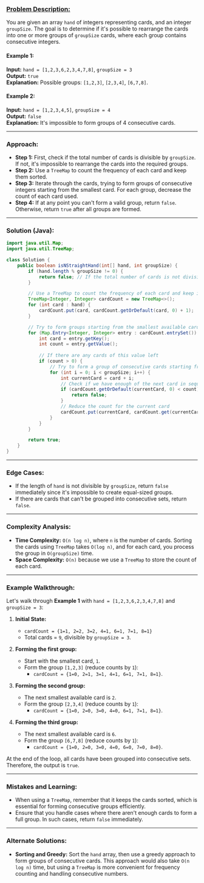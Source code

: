 
### [**Problem Description:**](https://leetcode.com/problems/hand-of-straights/)

You are given an array `hand` of integers representing cards, and an integer `groupSize`. The goal is to determine if it's possible to rearrange the cards into one or more groups of `groupSize` cards, where each group contains consecutive integers.

#### Example 1:
**Input:** `hand = [1,2,3,6,2,3,4,7,8]`, `groupSize = 3`  
**Output:** `true`  
**Explanation:** Possible groups: `[1,2,3]`, `[2,3,4]`, `[6,7,8]`.

#### Example 2:
**Input:** `hand = [1,2,3,4,5]`, `groupSize = 4`  
**Output:** `false`  
**Explanation:** It's impossible to form groups of 4 consecutive cards.

---

### **Approach:**

- **Step 1:** First, check if the total number of cards is divisible by `groupSize`. If not, it's impossible to rearrange the cards into the required groups.
- **Step 2:** Use a `TreeMap` to count the frequency of each card and keep them sorted.
- **Step 3:** Iterate through the cards, trying to form groups of consecutive integers starting from the smallest card. For each group, decrease the count of each card used.
- **Step 4:** If at any point you can't form a valid group, return `false`. Otherwise, return `true` after all groups are formed.

---

### **Solution (Java):**

```java
import java.util.Map;
import java.util.TreeMap;

class Solution {
    public boolean isNStraightHand(int[] hand, int groupSize) {
        if (hand.length % groupSize != 0) {
            return false; // If the total number of cards is not divisible by groupSize, it's impossible to rearrange
        }

        // Use a TreeMap to count the frequency of each card and keep it sorted
        TreeMap<Integer, Integer> cardCount = new TreeMap<>();
        for (int card : hand) {
            cardCount.put(card, cardCount.getOrDefault(card, 0) + 1);
        }

        // Try to form groups starting from the smallest available card
        for (Map.Entry<Integer, Integer> entry : cardCount.entrySet()) {
            int card = entry.getKey();
            int count = entry.getValue();
            
            // If there are any cards of this value left
            if (count > 0) {
                // Try to form a group of consecutive cards starting from 'card'
                for (int i = 0; i < groupSize; i++) {
                    int currentCard = card + i;
                    // Check if we have enough of the next card in sequence
                    if (cardCount.getOrDefault(currentCard, 0) < count) {
                        return false;
                    }
                    // Reduce the count for the current card
                    cardCount.put(currentCard, cardCount.get(currentCard) - count);
                }
            }
        }

        return true;
    }
}
```

---

### **Edge Cases:**
- If the length of `hand` is not divisible by `groupSize`, return `false` immediately since it's impossible to create equal-sized groups.
- If there are cards that can't be grouped into consecutive sets, return `false`.

---

### **Complexity Analysis:**
- **Time Complexity:** `O(n log n)`, where `n` is the number of cards. Sorting the cards using `TreeMap` takes `O(log n)`, and for each card, you process the group in `O(groupSize)` time.
- **Space Complexity:** `O(n)` because we use a `TreeMap` to store the count of each card.

---

### **Example Walkthrough:**

Let's walk through **Example 1** with `hand = [1,2,3,6,2,3,4,7,8]` and `groupSize = 3`:

1. **Initial State:**
   - `cardCount = {1=1, 2=2, 3=2, 4=1, 6=1, 7=1, 8=1}`
   - Total cards = `9`, divisible by `groupSize = 3`.

2. **Forming the first group:**
   - Start with the smallest card, `1`.
   - Form the group `[1,2,3]` (reduce counts by `1`):
     - `cardCount = {1=0, 2=1, 3=1, 4=1, 6=1, 7=1, 8=1}`.

3. **Forming the second group:**
   - The next smallest available card is `2`.
   - Form the group `[2,3,4]` (reduce counts by `1`):
     - `cardCount = {1=0, 2=0, 3=0, 4=0, 6=1, 7=1, 8=1}`.

4. **Forming the third group:**
   - The next smallest available card is `6`.
   - Form the group `[6,7,8]` (reduce counts by `1`):
     - `cardCount = {1=0, 2=0, 3=0, 4=0, 6=0, 7=0, 8=0}`.

At the end of the loop, all cards have been grouped into consecutive sets. Therefore, the output is `true`.

---

### **Mistakes and Learning:**
- When using a `TreeMap`, remember that it keeps the cards sorted, which is essential for forming consecutive groups efficiently.
- Ensure that you handle cases where there aren't enough cards to form a full group. In such cases, return `false` immediately.

---

### **Alternate Solutions:**
- **Sorting and Greedy:** Sort the `hand` array, then use a greedy approach to form groups of consecutive cards. This approach would also take `O(n log n)` time, but using a `TreeMap` is more convenient for frequency counting and handling consecutive numbers.